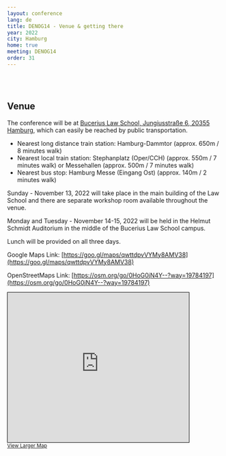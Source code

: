 ```yaml
---
layout: conference
lang: de
title: DENOG14 - Venue & getting there
year: 2022
city: Hamburg
home: true
meeting: DENOG14
order: 31
---
```


<br>
<br>

## Venue

The conference will be at [Bucerius Law School, Jungiusstraße 6, 20355 Hamburg](https://goo.gl/maps/qwttdpvVYMy8AMV38), which can easily be reached by public transportation.

* Nearest long distance train station: Hamburg-Dammtor (approx. 650m / 8 minutes walk)
* Nearest local train station: Stephanplatz (Oper/CCH) (approx. 550m / 7 minutes walk) or Messehallen (approx. 500m / 7 minutes walk)
* Nearest bus stop: Hamburg Messe (Eingang Ost) (approx. 140m / 2 minutes walk)

Sunday - November 13, 2022 will take place in the main building of the Law School and there are separate workshop room available throughout the venue.

Monday and Tuesday - November 14-15, 2022 will be held in the Helmut Schmidt Auditorium in the middle of the Bucerius Law School campus.

Lunch will be provided on all three days.

Google Maps Link: [https://goo.gl/maps/qwttdpvVYMy8AMV38](https://goo.gl/maps/qwttdpvVYMy8AMV38)

OpenStreetMaps Link: [https://osm.org/go/0HoG0jN4Y--?way=19784197](https://osm.org/go/0HoG0jN4Y--?way=19784197)

<iframe width="425" height="350" frameborder="0" scrolling="no" marginheight="0" marginwidth="0" src="https://www.openstreetmap.org/export/embed.html?bbox=9.980290532112123%2C53.558136433234736%2C9.985569119453432%2C53.56054854568441&amp;layer=mapnik" style="border: 1px solid black"></iframe><br/><small><a href="https://www.openstreetmap.org/#map=18/53.55934/9.98293">View Larger Map</a></small>

